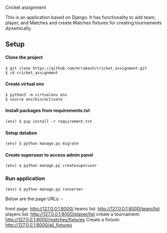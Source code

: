 Cricket assignment

This is an application based on Django.
It has functionality to add team, player, and Matches and create Matches fixtures for creating tournaments dynamically.
## Setup

#### Clone the project
```
$ git clone https://github.com/mrrakesh/cricket_assignment.git
$ cd cricket_assignment
```

#### Create virtual env
```
$ python3 -m virtualenv env
$ source env/bin/activate
```

#### Install packages from requirements.txt
```
(env) $ pip install -r requirement.txt
```

#### Setup databse
```
(env) $ python manage.py migrate
```

#### Create superuser to access admin panel
```
(env) $ python manage.py createsuperuser
```

### Run application

```
(env) $ python manage.py runserver
```
Below are the page URLs: -

front page: http://127.0.0.1:8000/
teams list: http://127.0.0.1:8000/team/list
players list: http://127.0.0.1:8000/player/list
create a tournament: http://127.0.0.1:8000/matches/fixtures
Create a fixture: http://127.0.0.1:8000/all_fixtures